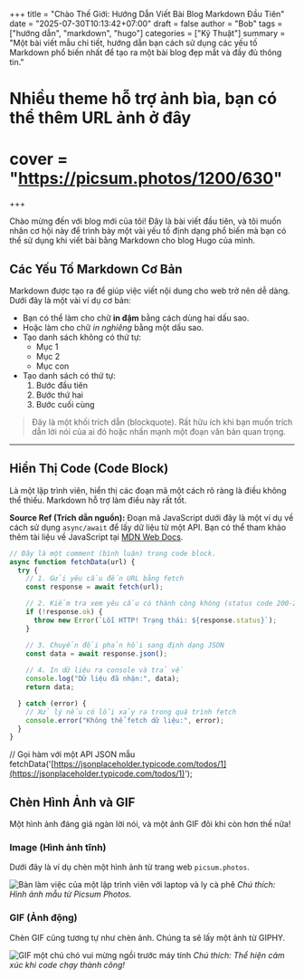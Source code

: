+++
title = "Chào Thế Giới: Hướng Dẫn Viết Bài Blog Markdown Đầu Tiên"
date = "2025-07-30T10:13:42+07:00"
draft = false 
author = "Bob"
tags = ["hướng dẫn", "markdown", "hugo"]
categories = ["Kỹ Thuật"]
summary = "Một bài viết mẫu chi tiết, hướng dẫn bạn cách sử dụng các yếu tố Markdown phổ biến nhất để tạo ra một bài blog đẹp mắt và đầy đủ thông tin."
# Nhiều theme hỗ trợ ảnh bìa, bạn có thể thêm URL ảnh ở đây
# cover = "https://picsum.photos/1200/630" 
+++

Chào mừng đến với blog mới của tôi! Đây là bài viết đầu tiên, và tôi muốn nhân cơ hội này để trình bày một vài yếu tố định dạng phổ biến mà bạn có thể sử dụng khi viết bài bằng Markdown cho blog Hugo của mình.

## Các Yếu Tố Markdown Cơ Bản

Markdown được tạo ra để giúp việc viết nội dung cho web trở nên dễ dàng. Dưới đây là một vài ví dụ cơ bản:

* Bạn có thể làm cho chữ **in đậm** bằng cách dùng hai dấu sao.
* Hoặc làm cho chữ *in nghiêng* bằng một dấu sao.
* Tạo danh sách không có thứ tự:
    * Mục 1
    * Mục 2
    * Mục con
* Tạo danh sách có thứ tự:
    1.  Bước đầu tiên
    2.  Bước thứ hai
    3.  Bước cuối cùng

> Đây là một khối trích dẫn (blockquote). Rất hữu ích khi bạn muốn trích dẫn lời nói của ai đó hoặc nhấn mạnh một đoạn văn bản quan trọng.

---

## Hiển Thị Code (Code Block)

Là một lập trình viên, hiển thị các đoạn mã một cách rõ ràng là điều không thể thiếu. Markdown hỗ trợ làm điều này rất tốt.

**Source Ref (Trích dẫn nguồn):** Đoạn mã JavaScript dưới đây là một ví dụ về cách sử dụng `async/await` để lấy dữ liệu từ một API. Bạn có thể tham khảo thêm tài liệu về JavaScript tại [MDN Web Docs](https://developer.mozilla.org/en-US/docs/Web/JavaScript).

```javascript
// Đây là một comment (bình luận) trong code block.
async function fetchData(url) {
  try {
    // 1. Gửi yêu cầu đến URL bằng fetch
    const response = await fetch(url);

    // 2. Kiểm tra xem yêu cầu có thành công không (status code 200-299)
    if (!response.ok) {
      throw new Error(`Lỗi HTTP! Trạng thái: ${response.status}`);
    }

    // 3. Chuyển đổi phản hồi sang định dạng JSON
    const data = await response.json();
    
    // 4. In dữ liệu ra console và trả về
    console.log("Dữ liệu đã nhận:", data);
    return data;

  } catch (error) {
    // Xử lý nếu có lỗi xảy ra trong quá trình fetch
    console.error("Không thể fetch dữ liệu:", error);
  }
}
```
// Gọi hàm với một API JSON mẫu
fetchData('[https://jsonplaceholder.typicode.com/todos/1](https://jsonplaceholder.typicode.com/todos/1)');

## Chèn Hình Ảnh và GIF

Một hình ảnh đáng giá ngàn lời nói, và một ảnh GIF đôi khi còn hơn thế nữa!

### Image (Hình ảnh tĩnh)

Dưới đây là ví dụ chèn một hình ảnh từ trang web `picsum.photos`.

![Bàn làm việc của một lập trình viên với laptop và ly cà phê](https://picsum.photos/seed/hugo/800/400)
*Chú thích: Hình ảnh mẫu từ Picsum Photos.*

### GIF (Ảnh động)

Chèn GIF cũng tương tự như chèn ảnh. Chúng ta sẽ lấy một ảnh từ GIPHY.

![GIF một chú chó vui mừng ngồi trước máy tính](https://media.giphy.com/media/slOhiKAVFgwr6/giphy.gif)
*Chú thích: Thể hiện cảm xúc khi code chạy thành công!*